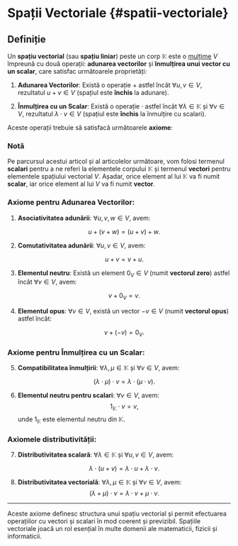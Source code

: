 # Spații Vectoriale {#spatii-vectoriale}

## Definiție

Un **spațiu vectorial** (sau **spațiu liniar**) peste un corp $\mathbb{K}$ este o [mulțime](http://localhost:5173/teorie/multime.html) $V$ împreună cu două operații: **adunarea vectorilor** și **înmulțirea unui vector cu un scalar**, care satisfac următoarele proprietăți:

1. **Adunarea Vectorilor**: Există o operație $+$ astfel încât $\forall u, v \in V$, rezultatul $u + v \in V$ (spațiul este **închis** la adunare).

2. **Înmulțirea cu un Scalar**: Există o operație $\cdot$ astfel încât $\forall \lambda \in \mathbb{K}$ și $\forall v \in V$, rezultatul $\lambda \cdot v \in V$ (spațiul este **închis** la înmulțire cu scalari).

Aceste operații trebuie să satisfacă următoarele **axiome**:

### Notă

Pe parcursul acestui articol și al articolelor următoare, vom folosi termenul **scalari** pentru a ne referi la elementele corpului $\mathbb{K}$ și termenul **vectori** pentru elementele spațiului vectorial $V$. Așadar, orice element al lui $\mathbb{K}$ va fi numit **scalar**, iar orice element al lui $V$ va fi numit **vector**.

### Axiome pentru Adunarea Vectorilor:

1. **Asociativitatea adunării**: $\forall u, v, w \in V$, avem:

   $$
   u + (v + w) = (u + v) + w.
   $$

2. **Comutativitatea adunării**: $\forall u, v \in V$, avem:

   $$
   u + v = v + u.
   $$

3. **Elementul neutru**: Există un element $0_V \in V$ (numit **vectorul zero**) astfel încât $\forall v \in V$, avem:

   $$
   v + 0_V = v.
   $$

4. **Elementul opus**: $\forall v \in V$, există un vector $-v \in V$ (numit **vectorul opus**) astfel încât:

   $$
   v + (-v) = 0_V.
   $$

### Axiome pentru Înmulțirea cu un Scalar:

5. **Compatibilitatea înmulțirii**: $\forall \lambda, \mu \in \mathbb{K}$ și $\forall v \in V$, avem:

   $$
   (\lambda \cdot \mu) \cdot v = \lambda \cdot (\mu \cdot v).
   $$

6. **Elementul neutru pentru scalari**: $\forall v \in V$, avem:
   $$
   1_{\mathbb{K}} \cdot v = v,
   $$
   unde $1_{\mathbb{K}}$ este elementul neutru din $\mathbb{K}$.

### Axiomele distributivității:

7. **Distributivitatea scalară**: $\forall \lambda \in \mathbb{K}$ și $\forall u, v \in V$, avem:

   $$
   \lambda \cdot (u + v) = \lambda \cdot u + \lambda \cdot v.
   $$

8. **Distributivitatea vectorială**: $\forall \lambda, \mu \in \mathbb{K}$ și $\forall v \in V$, avem:
   $$
   (\lambda + \mu) \cdot v = \lambda \cdot v + \mu \cdot v.
   $$

---

Aceste axiome definesc structura unui spațiu vectorial și permit efectuarea operațiilor cu vectori și scalari în mod coerent și previzibil. Spațiile vectoriale joacă un rol esențial în multe domenii ale matematicii, fizicii și informaticii.
